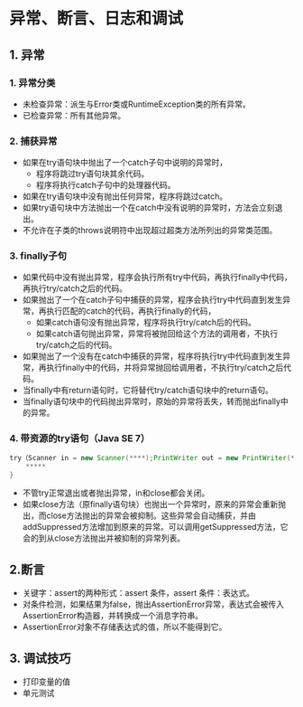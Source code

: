 # 异常、断言、日志和调试
## 1. 异常
### 1. 异常分类
- 未检查异常：派生与Error类或RuntimeException类的所有异常。
- 已检查异常：所有其他异常。

### 2. 捕获异常
- 如果在try语句块中抛出了一个catch子句中说明的异常时，
	- 程序将跳过try语句块其余代码。
	- 程序将执行catch子句中的处理器代码。
- 如果在try语句块中没有抛出任何异常，程序将跳过catch。
- 如果try语句块中方法抛出一个在catch中没有说明的异常时，方法会立刻退出。
- 不允许在子类的throws说明符中出现超过超类方法所列出的异常类范围。

### 3. finally子句
- 如果代码中没有抛出异常，程序会执行所有try中代码，再执行finally中代码，再执行try/catch之后的代码。
- 如果抛出了一个在catch子句中捕获的异常，程序会执行try中代码直到发生异常，再执行匹配的catch的代码，再执行finally的代码，
	- 如果catch语句没有抛出异常，程序将执行try/catch后的代码。
	- 如果catch语句抛出异常，异常将被抛回给这个方法的调用者，不执行try/catch之后的代码。
- 如果抛出了一个没有在catch中捕获的异常，程序将执行try中代码直到发生异常，再执行finally中的代码，并将异常抛回给调用者，不执行try/catch之后代码。
- 当finally中有return语句时，它将替代try/catch语句块中的return语句。
- 当finally语句块中的代码抛出异常时，原始的异常将丢失，转而抛出finally中的异常。

### 4. 带资源的try语句（Java SE 7）
```java
try（Scanner in = new Scanner(****);PrintWriter out = new PrintWriter(***)){
	*****
}
```
- 不管try正常退出或者抛出异常，in和close都会关闭。
- 如果close方法（原finally语句块）也抛出一个异常时，原来的异常会重新抛出，而close方法抛出的异常会被抑制。这些异常会自动捕获，并由addSuppressed方法增加到原来的异常。可以调用getSuppressed方法，它会的到从close方法抛出并被抑制的异常列表。

## 2.断言
- 关键字：assert的两种形式：assert 条件，assert 条件：表达式。
- 对条件检测，如果结果为false，抛出AssertionError异常，表达式会被传入AssertionError构造器，并转换成一个消息字符串。
- AssertionError对象不存储表达式的值，所以不能得到它。

## 3. 调试技巧
- 打印变量的值
- 单元测试